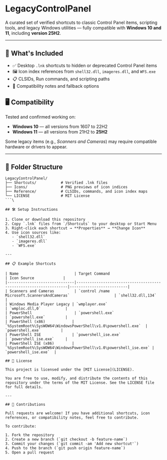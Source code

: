 # LegacyControlPanel

A curated set of verified shortcuts to classic Control Panel items, scripting tools, and legacy Windows utilities — fully compatible with **Windows 10 and 11**, including **version 25H2**.

---

## 🧭 What's Included

- ✅ Desktop `.lnk` shortcuts to hidden or deprecated Control Panel items  
- 🖼️ Icon index references from `shell32.dll`, `imageres.dll`, and `WFS.exe`  
- 📋 CLSIDs, Run commands, and scripting paths  
- 🧠 Compatibility notes and fallback options  

## 🖥️ Compatibility

Tested and confirmed working on:

- **Windows 10** — all versions from 1607 to 22H2  
- **Windows 11** — all versions from 21H2 to **25H2**  

Some legacy items (e.g., *Scanners and Cameras*) may require compatible hardware or drivers to appear.

---

## 📂 Folder Structure

```\
LegacyControlPanel/
├── Shortcuts/           # Verified .lnk files
├── Icons/               # PNG previews of icon indices
├── Reference/           # CLSIDs, commands, and icon index maps
└── LICENSE              # MIT License
```\

## 🛠️ Setup Instructions

1. Clone or download this repository  
2. Copy `.lnk` files from `/Shortcuts` to your desktop or Start Menu  
3. Right-click each shortcut → **Properties** → **Change Icon**  
4. Use icon sources like:
   - `shell32.dll`
   - `imageres.dll`
   - `WFS.exe`

---

## 📋 Example Shortcuts

| Name                         | Target Command                                                  | Icon Source             |
|------------------------------|------------------------------------------------------------------|--------------------------|
| Scanners and Cameras         | `control /name Microsoft.ScannersAndCameras`                    | `shell32.dll,134`        |
| Windows Media Player Legacy | `wmplayer.exe`                                                  | `wmploc.dll,0`           |
| PowerShell                   | `powershell.exe`                                                | `powershell.exe`         |
| PowerShell (x86)            | `%SystemRoot%\SysWOW64\WindowsPowerShell\v1.0\powershell.exe`  | `powershell.exe`         |
| PowerShell ISE              | `powershell_ise.exe`                                            | `powershell_ise.exe`     |
| PowerShell ISE (x86)        | `%SystemRoot%\SysWOW64\WindowsPowerShell\v1.0\powershell_ise.exe` | `powershell_ise.exe`  |

## 📄 License

This project is licensed under the [MIT License](LICENSE).

You are free to use, modify, and distribute the contents of this repository under the terms of the MIT License. See the LICENSE file for full details.

---

## 🙌 Contributions

Pull requests are welcome! If you have additional shortcuts, icon references, or compatibility notes, feel free to contribute.

To contribute:

1. Fork the repository  
2. Create a new branch (`git checkout -b feature-name`)  
3. Commit your changes (`git commit -am 'Add new shortcut'`)  
4. Push to the branch (`git push origin feature-name`)  
5. Open a pull request
